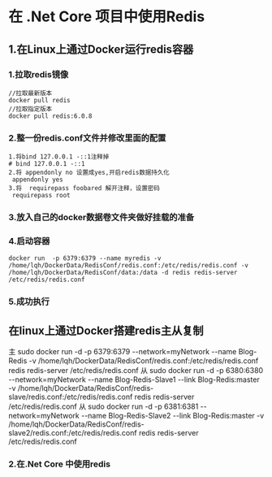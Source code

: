 # 在 .Net Core 项目中使用Redis

## 1.在Linux上通过Docker运行redis容器

### 1.拉取redis镜像
```
//拉取最新版本
docker pull redis
//拉取指定版本
docker pull redis:6.0.8
```
### 2.整一份redis.conf文件并修改里面的配置
```
1.将bind 127.0.0.1 -::1注释掉
# bind 127.0.0.1 -::1
2.将 appendonly no 设置成yes,开启redis数据持久化 
 appendonly yes  
3.将  requirepass foobared 解开注释，设置密码
 requirepass root
```
### 3.放入自己的docker数据卷文件夹做好挂载的准备
### 4.启动容器
```
docker run  -p 6379:6379 --name myredis -v /home/lqh/DockerData/RedisConf/redis.conf:/etc/redis/redis.conf -v /home/lqh/DockerData/RedisConf/data:/data -d redis redis-server /etc/redis/redis.conf 
```
### 5.成功执行

## 在linux上通过Docker搭建redis主从复制
主 sudo docker run  -d -p 6379:6379 --network=myNetwork  --name Blog-Redis -v /home/lqh/DockerData/RedisConf/redis.conf:/etc/redis/redis.conf  redis redis-server /etc/redis/redis.conf
从 sudo docker run  -d -p 6380:6380 --network=myNetwork  --name Blog-Redis-Slave1 --link Blog-Redis:master -v /home/lqh/DockerData/RedisConf/redis-slave/redis.conf:/etc/redis/redis.conf  redis redis-server /etc/redis/redis.conf
从 sudo docker run  -d -p 6381:6381 --network=myNetwork  --name Blog-Redis-Slave2 --link Blog-Redis:master -v /home/lqh/DockerData/RedisConf/redis-slave2/redis.conf:/etc/redis/redis.conf  redis redis-server /etc/redis/redis.conf



### 2.在.Net Core 中使用redis
